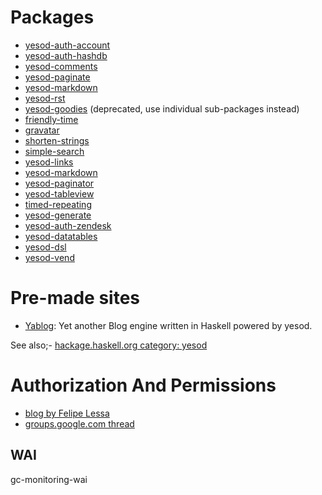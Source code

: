 # Packages

* [yesod-auth-account](http://hackage.haskell.org/package/yesod-auth-account)
* [yesod-auth-hashdb](https://hackage.haskell.org/package/yesod-auth-hashdb)
* [yesod-comments](http://hackage.haskell.org/package/yesod-comments)
* [yesod-paginate](http://hackage.haskell.org/package/yesod-paginate)
* [yesod-markdown](http://hackage.haskell.org/package/yesod-markdown)
* [yesod-rst](http://hackage.haskell.org/package/yesod-rst)
* [yesod-goodies](http://hackage.haskell.org/package/yesod-goodies) (deprecated, use individual sub-packages instead)
 * [friendly-time](https://hackage.haskell.org/package/friendly-time)
 * [gravatar](https://hackage.haskell.org/package/gravatar)
 * [shorten-strings](https://hackage.haskell.org/package/shorten-strings)
 * [simple-search](https://hackage.haskell.org/package/simple-search)
 * [yesod-links](https://hackage.haskell.org/package/yesod-links)
 * [yesod-markdown](https://hackage.haskell.org/package/yesod-markdown)
 * [yesod-paginator](https://hackage.haskell.org/package/yesod-paginator)
* [yesod-tableview](http://hackage.haskell.org/package/yesod-tableview)
* [timed-repeating](https://github.com/Tarrasch/timed-repeating)
* [yesod-generate](https://github.com/maxcan/yesod-generate)
* [yesod-auth-zendesk](http://hackage.haskell.org/package/yesod-auth-zendesk)
* [yesod-datatables](http://hackage.haskell.org/package/yesod-datatables)
* [yesod-dsl](https://github.com/tlaitinen/yesod-dsl)
* [yesod-vend](https://github.com/Tener/yesod-vend/blob/master/src/Yesod/VEND.hs)

# Pre-made sites

* [Yablog](https://github.com/konn/Yablog): Yet another Blog engine written in Haskell powered by yesod.

See also;- <a href="http://hackage.haskell.org/package/#cat:yesod">hackage.haskell.org category: yesod</a>
<h1>Authorization And Permissions</h1><ul>
<li><a href="http://blog.felipe.lessa.nom.br/?p=7">blog by Felipe Lessa</a></li>
<li><a href="http://groups.google.com/group/yesodweb/browse_thread/thread/9e1e54c7b4443444">groups.google.com thread</a></li></ul>


## WAI

gc-monitoring-wai